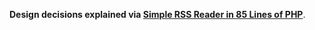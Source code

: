 **Design decisions explained via [Simple RSS Reader in 85 Lines of PHP](https://www.alexkras.com/simple-rss-reader-in-85-lines-of-php/)**.

